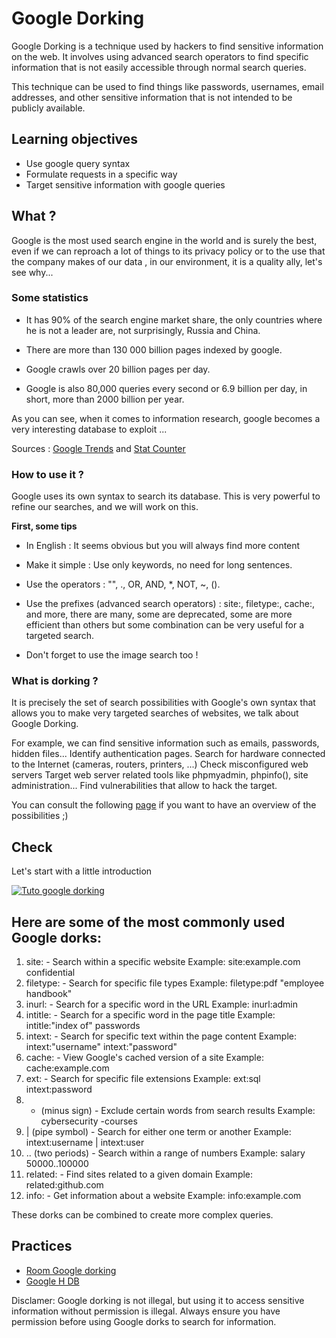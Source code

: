 # Google Dorking

Google Dorking is a technique used by hackers to find sensitive information on the web. It involves using advanced search operators to find specific information that is not easily accessible through normal search queries.

 This technique can be used to find things like passwords, usernames, email addresses, and other sensitive information that is not intended to be publicly available.

## Learning objectives

* Use google query syntax
* Formulate requests in a specific way
* Target sensitive information with google queries


## What ?

Google is the most used search engine in the world and is surely the best, even if we can reproach a lot of things to its privacy policy or to the use that the company makes of our data , in our environment, it is a quality ally, let's see why...

### Some statistics

- It has 90% of the search engine market share, the only countries where he is not a leader are, not surprisingly, Russia and China.

- There are more than 130 000 billion pages indexed by google.

- Google crawls over 20 billion pages per day.

- Google is also 80,000 queries every second or 6.9 billion per day, in short, more than 2000 billion per year.

As you can see, when it comes to information research, google becomes a very interesting database to exploit ...

Sources : [Google Trends](https://trends.google.fr/trends/?geo=BE) and [Stat Counter](https://gs.statcounter.com/)

### How to use it ?

Google uses its own syntax to search its database. This is very powerful to refine our searches, and we will work on this.

**First, some tips**

- In English : It seems obvious but you will always find more content

- Make it simple : Use only keywords, no need for long sentences.

- Use the operators : "", ., OR, AND, *, NOT, ~, ().

- Use the prefixes (advanced search operators) : site:, filetype:, cache:, and more, there are many, some are deprecated, some are more efficient than others but some combination can be very useful for a targeted search.

- Don't forget to use the image search too !

### What is dorking ?

It is precisely the set of search possibilities with Google's own syntax that allows you to make very targeted searches of websites, we talk about Google Dorking.

For example, we can find sensitive information such as emails, passwords, hidden files...
Identify authentication pages.
Search for hardware connected to the Internet (cameras, routers, printers, ...)
Check misconfigured web servers
Target web server related tools like phpmyadmin, phpinfo(), site administration...
Find vulnerabilities that allow to hack the target.

You can consult the following [page](https://www.exploit-db.com/google-hacking-database) if you want to have an overview of the possibilities ;)

## Check

Let's start with a little introduction

[![Tuto google dorking](./assets/dork.png)](https://www.youtube.com/watch?v=hrVa_dhD-iA)

## Here are some of the most commonly used Google dorks:

1. site: - Search within a specific website Example: site:example.com confidential
2. filetype: - Search for specific file types Example: filetype:pdf "employee handbook"
3. inurl: - Search for a specific word in the URL Example: inurl:admin
4. intitle: - Search for a specific word in the page title Example: intitle:"index of" passwords
5. intext: - Search for specific text within the page content Example: intext:"username" intext:"password"
6. cache: - View Google's cached version of a site Example: cache:example.com
7. ext: - Search for specific file extensions Example: ext:sql intext:password
8. - (minus sign) - Exclude certain words from search results Example: cybersecurity -courses
9. | (pipe symbol) - Search for either one term or another Example: intext:username | intext:user
10. .. (two periods) - Search within a range of numbers Example: salary $50000..$100000
11. related: - Find sites related to a given domain Example: related:github.com
12. info: - Get information about a website Example: info:example.com

These dorks can be combined to create more complex queries.

## Practices

- [Room Google dorking](https://tryhackme.com/room/googledorking) 
- [Google H DB](https://www.exploit-db.com/google-hacking-database)

Disclamer: Google dorking is not illegal, but using it to access sensitive information without permission is illegal. Always ensure you have permission before using Google dorks to search for information.

